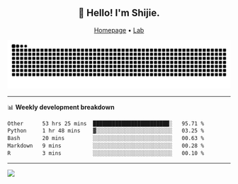 <h2 align="center">👋 Hello! I'm Shijie.</h2>
<p align="center">
  <a href="https://xu-shi-jie.github.io"> Homepage</a> •
  <a href="https://onodalab.ees.hokudai.ac.jp"> Lab </a>
</p>

![Snake animation](https://github.com/xu-shi-jie/xu-shi-jie/blob/output/github-snake.svg)


-------

📊 **Weekly development breakdown**
<!--START_SECTION:waka-->

```txt
Other      53 hrs 25 mins  ████████████████████████░   95.71 %
Python     1 hr 48 mins    ▓░░░░░░░░░░░░░░░░░░░░░░░░   03.25 %
Bash       20 mins         ░░░░░░░░░░░░░░░░░░░░░░░░░   00.63 %
Markdown   9 mins          ░░░░░░░░░░░░░░░░░░░░░░░░░   00.28 %
R          3 mins          ░░░░░░░░░░░░░░░░░░░░░░░░░   00.10 %
```

<!--END_SECTION:waka-->

-------
![](https://komarev.com/ghpvc/?username=xu-shi-jie&style=flat-square&color=blue) 
